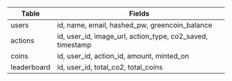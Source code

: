 | Table         | Fields                                                        |
| ------------- | ------------------------------------------------------------- |
| users       | id, name, email, hashed_pw, greencoin_balance                   |
| actions     | id, user_id, image_url, action_type, co2_saved, timestamp       |
| coins       | id, user_id, action_id, amount, minted_on                       |
| leaderboard | id, user_id, total_co2, total_coins                             |
